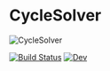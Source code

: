 # CycleSolver

![CycleSolver](https://github.com/vFilipaki/CycleSolver.jl/tree/main/docs/src/assets/logo.png?raw=true)

[![Build Status](https://github.com/vFilipaki/CycleSolver.jl/actions/workflows/CI.yml/badge.svg?branch=main)](https://github.com/vFilipaki/CycleSolver.jl/actions/workflows/CI.yml?query=branch%3Amaster)
[![Dev](https://img.shields.io/badge/docs-dev-blue.svg)](https://vfilipaki.github.io/CycleSolver.jl/dev/)
